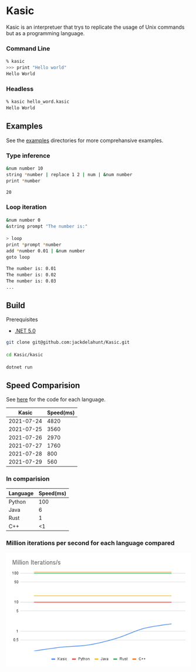 # Kasic
Kasic is an interpretuer that trys to replicate the usage of Unix commands but as a programming language.

### Command Line
```bash
% kasic
>>> print "Hello world"
Hello World
```

### Headless
```bash
% kasic hello_word.kasic
Hello World
```

## Examples
See the [examples](https://github.com/jackdelahunt/Kasic/tree/main/kasic/Examples) directories for more comprehansive examples.

### Type inference
```bash
&num number 10
string *number | replace 1 2 | num | &num number
print *number
```
```bash
20
```
### Loop iteration
```bash
&num number 0
&string prompt "The number is:"

> loop
print *prompt *number
add *number 0.01 | &num number
goto loop
```
```bash
The number is: 0.01
The number is: 0.02
The number is: 0.03
...
```
## Build

Prerequisites
- [.NET 5.0](https://dotnet.microsoft.com/download)
```bash
git clone git@github.com:jackdelahunt/Kasic.git

cd Kasic/kasic

dotnet run
```
## Speed Comparision
See [here](https://github.com/jackdelahunt/Kasic/tree/main/kasic/Examples/Speed) for the code for each language.



| Kasic          | Speed(ms) |
| -------------- | --------- |
| 2021-07-24     | 4820      |
| 2021-07-25     | 3560      |
| 2021-07-26     | 2970      |
| 2021-07-27     | 1760      |
| 2021-07-28     | 800       |
| 2021-07-29     | 560       |




### In comparision
| Language | Speed(ms) |
| -------- | --------- |
| Python   | 100       |
| Java     | 6         |
| Rust     | 1         |
| C++      | <1        |

### Million iterations per second for each language compared 
![Chart](Resources/speed_chart.png)
